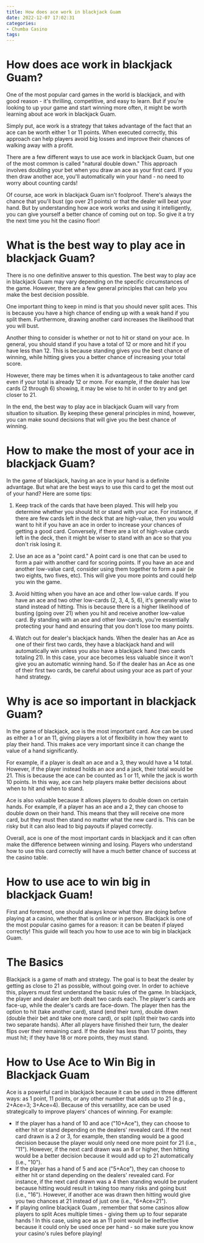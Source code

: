 ```yaml
---
title: How does ace work in blackjack Guam
date: 2022-12-07 17:02:31
categories:
- Chumba Casino
tags:
---
```



#  How does ace work in blackjack Guam?

One of the most popular card games in the world is blackjack, and with good reason - it's thrilling, competitive, and easy to learn. But if you're looking to up your game and start winning more often, it might be worth learning about ace work in blackjack Guam.

Simply put, ace work is a strategy that takes advantage of the fact that an ace can be worth either 1 or 11 points. When executed correctly, this approach can help players avoid big losses and improve their chances of walking away with a profit.

There are a few different ways to use ace work in blackjack Guam, but one of the most common is called "natural double down." This approach involves doubling your bet when you draw an ace as your first card. If you then draw another ace, you'll automatically win your hand - no need to worry about counting cards!

Of course, ace work in blackjack Guam isn't foolproof. There's always the chance that you'll bust (go over 21 points) or that the dealer will beat your hand. But by understanding how ace work works and using it intelligently, you can give yourself a better chance of coming out on top. So give it a try the next time you hit the casino floor!

#  What is the best way to play ace in blackjack Guam?

There is no one definitive answer to this question. The best way to play ace in blackjack Guam may vary depending on the specific circumstances of the game. However, there are a few general principles that can help you make the best decision possible.

One important thing to keep in mind is that you should never split aces. This is because you have a high chance of ending up with a weak hand if you split them. Furthermore, drawing another card increases the likelihood that you will bust.

Another thing to consider is whether or not to hit or stand on your ace. In general, you should stand if you have a total of 12 or more and hit if you have less than 12. This is because standing gives you the best chance of winning, while hitting gives you a better chance of increasing your total score.

However, there may be times when it is advantageous to take another card even if your total is already 12 or more. For example, if the dealer has low cards (2 through 6) showing, it may be wise to hit in order to try and get closer to 21.

In the end, the best way to play ace in blackjack Guam will vary from situation to situation. By keeping these general principles in mind, however, you can make sound decisions that will give you the best chance of winning.

#  How to make the most of your ace in blackjack Guam?

In the game of blackjack, having an ace in your hand is a definite advantage. But what are the best ways to use this card to get the most out of your hand? Here are some tips:

1. Keep track of the cards that have been played. This will help you determine whether you should hit or stand with your ace. For instance, if there are few cards left in the deck that are high-value, then you would want to hit if you have an ace in order to increase your chances of getting a good card. Conversely, if there are a lot of high-value cards left in the deck, then it might be wiser to stand with an ace so that you don't risk losing it.

2. Use an ace as a "point card." A point card is one that can be used to form a pair with another card for scoring points. If you have an ace and another low-value card, consider using them together to form a pair (ie two eights, two fives, etc). This will give you more points and could help you win the game.

3. Avoid hitting when you have an ace and other low-value cards. If you have an ace and two other low-cards (2, 3, 4, 5, 6), it's generally wise to stand instead of hitting. This is because there is a higher likelihood of busting (going over 21) when you hit and receive another low-value card. By standing with an ace and other low-cards, you're essentially protecting your hand and ensuring that you don't lose too many points.

4. Watch out for dealer's blackjack hands. When the dealer has an Ace as one of their first two cards, they have a blackjack hand and will automatically win unless you also have a blackjack hand (two cards totaling 21). In this case, your ace becomes less valuable since it won't give you an automatic winning hand. So if the dealer has an Ace as one of their first two cards, be careful about using your ace as part of your hand strategy.

#  Why is ace so important in blackjack Guam?

In the game of blackjack, ace is the most important card. Ace can be used as either a 1 or an 11, giving players a lot of flexibility in how they want to play their hand. This makes ace very important since it can change the value of a hand significantly.

For example, if a player is dealt an ace and a 3, they would have a 14 total. However, if the player instead holds an ace and a jack, their total would be 21. This is because the ace can be counted as 1 or 11, while the jack is worth 10 points. In this way, ace can help players make better decisions about when to hit and when to stand.

Ace is also valuable because it allows players to double down on certain hands. For example, if a player has an ace and a 2, they can choose to double down on their hand. This means that they will receive one more card, but they must then stand no matter what the new card is. This can be risky but it can also lead to big payouts if played correctly.

Overall, ace is one of the most important cards in blackjack and it can often make the difference between winning and losing. Players who understand how to use this card correctly will have a much better chance of success at the casino table.

#  How to use ace to win big in blackjack Guam!

First and foremost, one should always know what they are doing before playing at a casino, whether that is online or in person. Blackjack is one of the most popular casino games for a reason: it can be beaten if played correctly! This guide will teach you how to use ace to win big in blackjack Guam.

# The Basics
Blackjack is a game of math and strategy. The goal is to beat the dealer by getting as close to 21 as possible, without going over. In order to achieve this, players must first understand the basic rules of the game. In blackjack, the player and dealer are both dealt two cards each. The player's cards are face-up, while the dealer's cards are face-down. The player then has the option to hit (take another card), stand (end their turn), double down (double their bet and take one more card), or split (split their two cards into two separate hands). After all players have finished their turn, the dealer flips over their remaining card. If the dealer has less than 17 points, they must hit; if they have 18 or more points, they must stand.

# How to Use Ace to Win Big in Blackjack Guam 
Ace is a powerful card in blackjack because it can be used in three different ways: as 1 point, 11 points, or any other number that adds up to 21 (e.g., 2+Ace=3; 3+Ace=4). Because of this versatility, ace can be used strategically to improve players' chances of winning. For example: 

* If the player has a hand of 10 and ace ("10+Ace"), they can choose to either hit or stand depending on the dealers' revealed card. If the next card drawn is a 2 or 3, for example, then standing would be a good decision because the player would only need one more point for 21 (i.e., "11"). However, if the next card drawn was an 8 or higher, then hitting would be a better decision because it would add up to 21 automatically (i.e., "10"). 
* If the player has a hand of 5 and ace ("5+Ace"), they can choose to either hit or stand depending on the dealers' revealed card. For instance, if the next card drawn was a 4 then standing would be prudent because hitting would result in taking too many risks and going bust (i.e., "16"). However, if another ace was drawn then hitting would give you two chances at 21 instead of just one (i.e., "6+Ace=21"). 
* If playing online blackjack Guam , remember that some casinos allow players to split Aces multiple times - giving them up to four separate hands ! In this case, using ace as an 11 point would be ineffective because it could only be used once per hand - so make sure you know your casino's rules before playing!